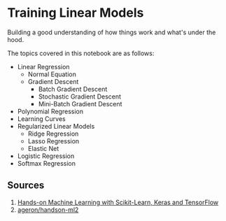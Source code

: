 # Training Linear Models
Building a good understanding of how things work and what's under the hood.

The topics covered in this notebook are as follows:
* Linear Regression
  * Normal Equation
  * Gradient Descent
    * Batch Gradient Descent
    * Stochastic Gradient Descent
    * Mini-Batch Gradient Descent
* Polynomial Regression
* Learning Curves
* Regularized Linear Models
  * Ridge Regression
  * Lasso Regression
  * Elastic Net
* Logistic Regression
* Softmax Regression


## Sources
1. [Hands-on Machine Learning with Scikit-Learn, Keras and TensorFlow](https://www.oreilly.com/library/view/hands-on-machine-learning/9781492032632/)
2. [ageron/handson-ml2](https://github.com/ageron/handson-ml2)
